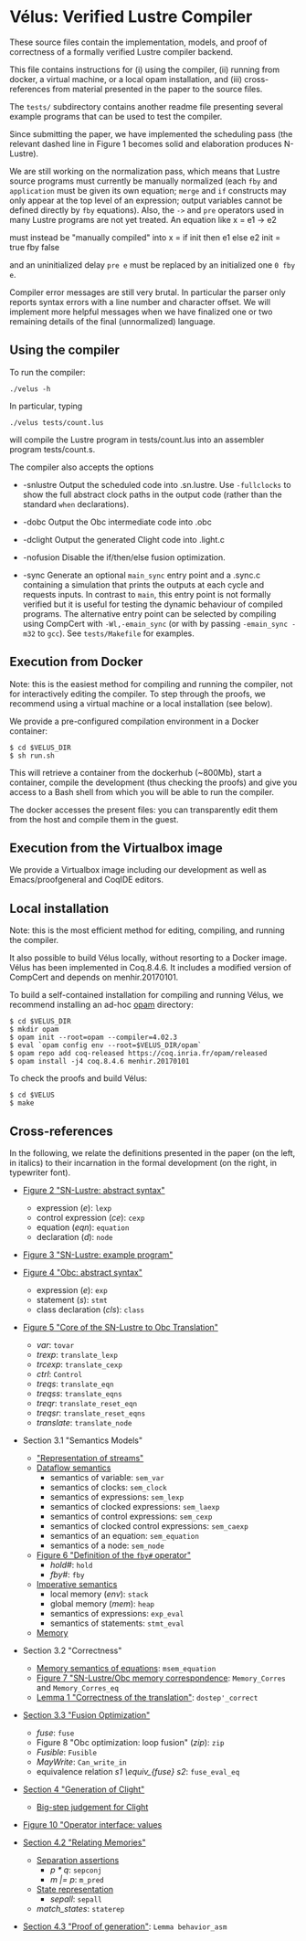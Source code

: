 # Vélus: Verified Lustre Compiler

These source files contain the implementation, models, and proof of 
correctness of a formally verified Lustre compiler backend.

This file contains instructions for (i) using the compiler, (ii) running 
from docker, a virtual machine, or a local opam installation, and (iii) 
cross-references from material presented in the paper to the source files.

The `tests/` subdirectory contains another readme file presenting several 
example programs that can be used to test the compiler.

Since submitting the paper, we have implemented the scheduling pass (the 
relevant dashed line in Figure 1 becomes solid and elaboration produces 
N-Lustre).

We are still working on the normalization pass, which means that Lustre 
source programs must currently be manually normalized (each `fby` and 
`application` must be given its own equation; `merge` and `if` constructs 
may only appear at the top level of an expression; output variables cannot 
be defined directly by `fby` equations). Also, the `->` and `pre` operators 
used in many Lustre programs are not yet treated. An equation like
    x = e1 -> e2

must instead be "manually compiled" into
    x = if init then e1 else e2
    init = true fby false

and an uninitialized delay `pre e` must be replaced by an initialized one
`0 fby e`.

Compiler error messages are still very brutal. In particular the parser only 
reports syntax errors with a line number and character offset. We will 
implement more helpful messages when we have finalized one or two remaining 
details of the final (unnormalized) language.

## Using the compiler

To run the compiler:

    ./velus -h

In particular, typing

    ./velus tests/count.lus

will compile the Lustre program in tests/count.lus into an assembler program 
tests/count.s.

The compiler also accepts the options

* -snlustre
  Output the scheduled code into <file>.sn.lustre. Use `-fullclocks` to show 
  the full abstract clock paths in the output code (rather than the standard 
  `when` declarations).

* -dobc
  Output the Obc intermediate code into <file>.obc

* -dclight
  Output the generated Clight code into <file>.light.c

* -nofusion
  Disable the if/then/else fusion optimization.

* -sync
  Generate an optional `main_sync` entry point and a <file>.sync.c 
  containing a simulation that prints the outputs at each cycle and requests 
  inputs. In contrast to `main`, this entry point is not formally verified 
  but it is useful for testing the dynamic behaviour of compiled programs.
  The alternative entry point can be selected by compiling using CompCert 
  with `-Wl,-emain_sync` (or with by passing `-emain_sync -m32` to `gcc`).
  See `tests/Makefile` for examples.

## Execution from Docker

Note: this is the easiest method for compiling and running the
compiler, not for interactively editing the compiler. To step through
the proofs, we recommend using a virtual machine or a local
installation (see below).

We provide a pre-configured compilation environment in a Docker
container:

    $ cd $VELUS_DIR
    $ sh run.sh

This will retrieve a container from the dockerhub (~800Mb), start a
container, compile the development (thus checking the proofs) and give
you access to a Bash shell from which you will be able to run the
compiler.

The docker accesses the present files: you can transparently edit them
from the host and compile them in the guest.

## Execution from the Virtualbox image

We provide a Virtualbox image including our development as well as
Emacs/proofgeneral and CoqIDE editors.

## Local installation

Note: this is the most efficient method for editing, compiling, and
running the compiler.

It also possible to build Vélus locally, without resorting to a Docker
image. Vélus has been implemented in Coq.8.4.6. It includes a modified
version of CompCert and depends on menhir.20170101.

To build a self-contained installation for compiling and running
Vélus, we recommend installing an ad-hoc
[opam](https://opam.ocaml.org/) directory:

    $ cd $VELUS_DIR
    $ mkdir opam
    $ opam init --root=opam --compiler=4.02.3
    $ eval `opam config env --root=$VELUS_DIR/opam`
    $ opam repo add coq-released https://coq.inria.fr/opam/released 
    $ opam install -j4 coq.8.4.6 menhir.20170101

To check the proofs and build Vélus:

    $ cd $VELUS
    $ make

## Cross-references 

In the following, we relate the definitions presented in the paper (on
the left, in italics) to their incarnation in the formal development
(on the right, in typewriter font).

 - [Figure 2 "SN-Lustre: abstract syntax"](./NLustre/NLSyntax.v)
   * expression (_e_):  `lexp`
   * control expression (_ce_): `cexp`
   * equation (_eqn_): `equation`
   * declaration (_d_): `node`

 - [Figure 3 "SN-Lustre: example program"](./tests/tracker.lus)

 - [Figure 4 "Obc: abstract syntax"](./Obc/ObcSyntax.v)
   * expression (_e_): `exp`
   * statement (_s_): `stmt`
   * class declaration (_cls_): `class`

 - [Figure 5 "Core of the SN-Lustre to Obc Translation"](./NLustreToObc/Translation.v)
   * _var_: `tovar`
   * _trexp_: `translate_lexp`
   * _trcexp_: `translate_cexp`
   * _ctrl_: `Control`
   * _treqs_: `translate_eqn`
   * _treqss_: `translate_eqns`
   * _treqr_: `translate_reset_eqn`
   * _treqsr_: `translate_reset_eqns`
   * _translate_: `translate_node`

 - Section 3.1 "Semantics Models"
   * ["Representation of streams"](./NLustre/Stream.v)
   * [Dataflow semantics](./NLustre/NLSemantics.v)
     - semantics of variable: `sem_var`
     - semantics of clocks: `sem_clock`
     - semantics of expressions: `sem_lexp`
     - semantics of clocked expressions: `sem_laexp`
     - semantics of control expressions: `sem_cexp`
     - semantics of clocked control expressions: `sem_caexp`
     - semantics of an equation: `sem_equation`
     - semantics of a node: `sem_node`
   * [Figure 6 "Definition of the `fby#` operator"](./NLustre/Stream.v)
     - _hold#_: `hold`
     - _fby#_: `fby`
   * [Imperative semantics](./Obc/ObcSemantics.v)
     - local memory (_env_): `stack`
     - global memory (_mem_): `heap`
     - semantics of expressions: `exp_eval`
     - semantics of statements: `stmt_eval`
   * [Memory](./RMemory.v)

 - Section 3.2 "Correctness"
   * [Memory semantics of equations](./NLustre/MemSemantics.v): `msem_equation`
   * [Figure 7 "SN-Lustre/Obc memory correspondence](./NLustreToObc/Correctness/MemoryCorres.v): `Memory_Corres` and `Memory_Corres_eq`
   * [Lemma 1 "Correctness of the translation"](./NLustreToObc/Correctness.v): `dostep'_correct`

 - [Section 3.3 "Fusion Optimization"](./Obc/Fusion.v)
   * _fuse_: `fuse`
   * Figure 8 "Obc optimization: loop fusion" (_zip_): `zip`
   * _Fusible_: `Fusible`
   * _MayWrite_: `Can_write_in`
   * equivalence relation *s1 \equiv_{fuse} s2*: `fuse_eval_eq`

 - [Section 4 "Generation of Clight"](./ObcToClight/Generation.v)
   * [Big-step judgement for Clight](./CompCert/cfrontend/ClightBigstep.v)
   
 - [Figure 10 "Operator interface: values](./Operators.v)

 - [Section 4.2 "Relating Memories"](./ObcToClight/SepInvariant.v)
   * [Separation assertions](./CompCert/common/Separation.v)
     - _p * q_: `sepconj`
     - _m |= p_: `m_pred`
   * [State representation](./ObcToClight/MoreSeparation.v)
     - _sepall_: `sepall`
   * *match_states*: `staterep`
 - [Section 4.3 "Proof of generation"](VelusCorrectness.v): `Lemma behavior_asm`

